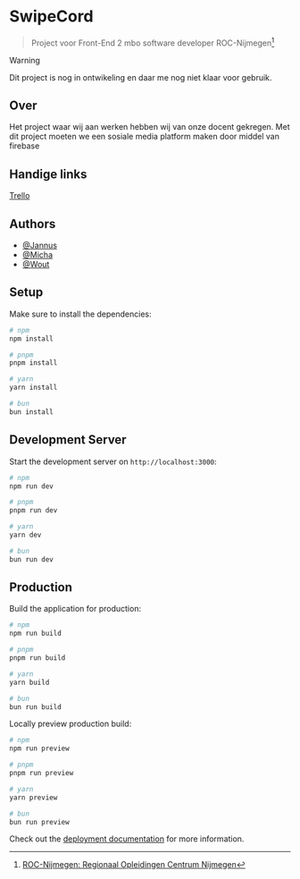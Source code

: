 
# SwipeCord
> Project voor Front-End 2 mbo software developer ROC-Nijmegen[^1]



> [!WARNING]
> Dit project is nog in ontwikeling en daar me nog niet klaar voor gebruik.
## Over
Het project waar wij aan werken hebben wij van onze docent gekregen. Met dit project moeten we een sosiale media platform maken door middel van firebase
## Handige links
[Trello](https://trello.com/b/LyF4FxOi/swipecord)
## Authors

- [@Jannus](https://github.com/Jannus-dev)
- [@Micha](https://github.com/NotDetective)
- [@Wout](https://github.com/WoutLar)

##

[^1]: [ROC-Nijmegen: Regionaal Opleidingen Centrum Nijmegen](https://www.roc-nijmegen.nl/)
## Setup

Make sure to install the dependencies:

```bash
# npm
npm install

# pnpm
pnpm install

# yarn
yarn install

# bun
bun install
```

## Development Server

Start the development server on `http://localhost:3000`:

```bash
# npm
npm run dev

# pnpm
pnpm run dev

# yarn
yarn dev

# bun
bun run dev
```

## Production

Build the application for production:

```bash
# npm
npm run build

# pnpm
pnpm run build

# yarn
yarn build

# bun
bun run build
```

Locally preview production build:

```bash
# npm
npm run preview

# pnpm
pnpm run preview

# yarn
yarn preview

# bun
bun run preview
```

Check out the [deployment documentation](https://nuxt.com/docs/getting-started/deployment) for more information.

